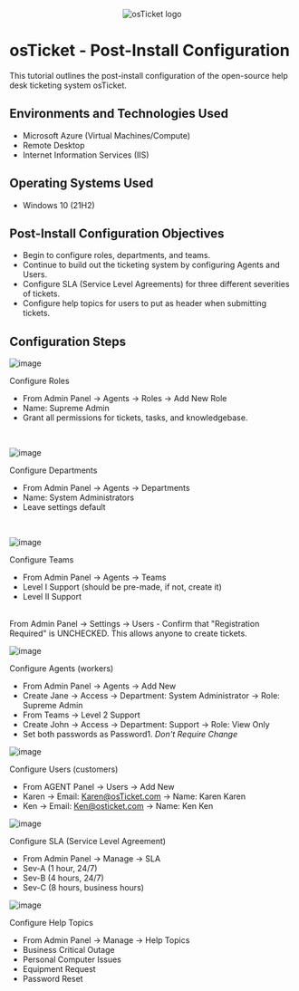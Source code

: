 <p align="center">
<img src="https://i.imgur.com/Clzj7Xs.png" alt="osTicket logo"/>
</p>

<h1>osTicket - Post-Install Configuration</h1>
This tutorial outlines the post-install configuration of the open-source help desk ticketing system osTicket.

<h2>Environments and Technologies Used</h2>

- Microsoft Azure (Virtual Machines/Compute)
- Remote Desktop
- Internet Information Services (IIS)

<h2>Operating Systems Used </h2>

- Windows 10</b> (21H2)

<h2>Post-Install Configuration Objectives</h2>

- Begin to configure roles, departments, and teams.
- Continue to build out the ticketing system by configuring Agents and Users.
- Configure SLA (Service Level Agreements) for three different severities of tickets.
- Configure help topics for users to put as header when submitting tickets.

<h2>Configuration Steps</h2>

<p>

  ![image](https://github.com/michaelpeters2/post-install-config/assets/141062110/9036390d-3666-45da-8e67-77300e5ba630)

Configure Roles
- From Admin Panel -> Agents -> Roles -> Add New Role
- Name: Supreme Admin
- Grant all permissions for tickets, tasks, and knowledgebase.
</p>
<br />

![image](https://github.com/michaelpeters2/post-install-config/assets/141062110/171c3015-0c3e-48e5-8c12-2d90a2c30f74)

Configure Departments
- From Admin Panel -> Agents -> Departments
- Name: System Administrators
- Leave settings default
</p>
<br />

![image](https://github.com/michaelpeters2/post-install-config/assets/141062110/8c747590-4cf1-4b62-94cd-03f2d4c78a05)

Configure Teams
- From Admin Panel -> Agents -> Teams
- Level I Support (should be pre-made, if not, create it)
- Level II Support

</p>
<br />
From Admin Panel -> Settings -> Users
- Confirm that "Registration Required" is UNCHECKED. This allows anyone to create tickets.
<br />

![image](https://github.com/michaelpeters2/post-install-config/assets/141062110/a9bb4bc4-5dd2-46e9-a9d3-66f8961f92ed)

Configure Agents (workers)
- From Admin Panel -> Agents -> Add New
- Create Jane -> Access -> Department: System Administrator -> Role: Supreme Admin
- From Teams -> Level 2 Support
- Create John -> Access -> Department: Support -> Role: View Only
- Set both passwords as Password1. *Don't Require Change*


![image](https://github.com/michaelpeters2/post-install-config/assets/141062110/43543c64-f2d1-41e3-af3d-2e035a7cb270)


Configure Users (customers)
- From AGENT Panel -> Users -> Add New
- Karen -> Email: Karen@osTicket.com -> Name: Karen Karen
- Ken -> Email: Ken@osticket.com -> Name: Ken Ken

![image](https://github.com/michaelpeters2/post-install-config/assets/141062110/0b689795-9a2f-4163-b8d6-f38ee17a173d)

Configure SLA (Service Level Agreement)
- From Admin Panel -> Manage -> SLA
- Sev-A (1 hour, 24/7)
- Sev-B (4 hours, 24/7)
- Sev-C (8 hours, business hours)

![image](https://github.com/michaelpeters2/post-install-config/assets/141062110/b76e8bdb-0adb-4eec-9fb4-cbdf528d945a)


Configure Help Topics
- From Admin Panel -> Manage -> Help Topics
- Business Critical Outage
- Personal Computer Issues
- Equipment Request
- Password Reset

